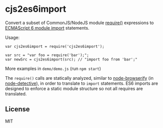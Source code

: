 # cjs2es6import

Convert a subset of CommonJS/NodeJS module [require()](https://nodejs.org/api/modules.html#modules_modules) expressions to
[ECMAScript 6 module import](http://www.2ality.com/2014/09/es6-modules-final.html) statements.

Usage:

    var cjs2es6import = require('cjs2es6import');

    var src = "var foo = require('bar');";
    var newSrc = cjs2es6import(src); // "import foo from 'bar';"

More examples in `demo/demo.js` (run `npm start`)

The `require()` calls are statically analyzed,
similar to [node-browserify](https://github.com/substack/node-browserify)
(in [node-detective](https://github.com/substack/node-detective)), in order
to translate to `import` statements. ES6 imports are designed to enforce
a static module structure so not all requires are translated.

## License

MIT

